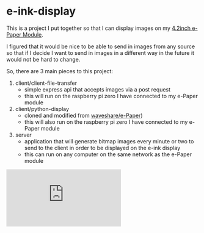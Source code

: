 # e-ink-display

This is a project I put together so that I can display images on my [4.2inch e-Paper Module](https://www.waveshare.com/wiki/4.2inch_e-Paper_Module).

I figured that it would be nice to be able to send in images from any source so that if I decide I want to send in images in a different way in the future it would not be hard to change.

So, there are 3 main pieces to this project:

1. client/client-file-transfer
    - simple express api that accepts images via a post request
    - this will run on the raspberry pi zero I have connected to my e-Paper module
2. client/python-display
    - cloned and modified from [waveshare/e-Paper](https://github.com/waveshare/e-Paper))
    - this will also run on the raspberry pi zero I have connected to my e-Paper module
3. server
    - application that will generate bitmap images every minute or two to send to the client in order to be displayed on the e-ink display
    - this can run on any computer on the same network as the e-Paper module

![Image of 4.2inch e-Paper Module](https://www.waveshare.com//w/thumb.php?f=4.2inch-e-paper-module-5.jpg&width=700)
